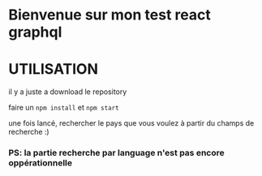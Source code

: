 # Bienvenue sur mon test react graphql
# UTILISATION

il y a juste a download le repository

faire un `npm install` et `npm start`

une fois lancé, rechercher le pays que vous voulez à partir du champs de recherche :)

### PS: la partie recherche par language n'est pas encore oppérationnelle 